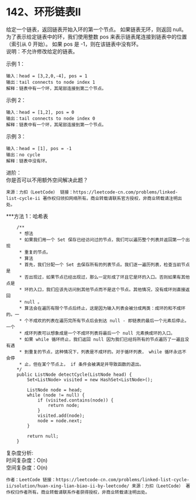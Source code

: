 142、环形链表II
===

给定一个链表，返回链表开始入环的第一个节点。 如果链表无环，则返回 null。<br>
为了表示给定链表中的环，我们使用整数 pos 来表示链表尾连接到链表中的位置（索引从 0 开始）。 如果 pos 是 -1，则在该链表中没有环。<br>
说明：不允许修改给定的链表。<br>

示例 1：<br>
```
输入：head = [3,2,0,-4], pos = 1
输出：tail connects to node index 1
解释：链表中有一个环，其尾部连接到第二个节点。
```
示例 2：<br>
```
输入：head = [1,2], pos = 0
输出：tail connects to node index 0
解释：链表中有一个环，其尾部连接到第一个节点。
```
示例 3：<br>
```
输入：head = [1], pos = -1
输出：no cycle
解释：链表中没有环。
```
进阶：<br>
你是否可以不用额外空间解决此题？<br>

``
来源：力扣（LeetCode）
链接：https://leetcode-cn.com/problems/linked-list-cycle-ii
著作权归领扣网络所有。商业转载请联系官方授权，非商业转载请注明出处。
``

***方法 1：哈希表
```
    /**
     * 想法
     * 如果我们用一个 Set 保存已经访问过的节点，我们可以遍历整个列表并返回第一个出现
     * 重复的节点。
     * 算法
     * 首先，我们分配一个 Set 去保存所有的列表节点。我们逐一遍历列表，检查当前节点是
     * 否出现过，如果节点已经出现过，那么一定形成了环且它是环的入口。否则如果有其他点是
     * 环的入口，我们应该先访问到其他节点而不是这个节点。其他情况，没有成环则直接返回 
     * null 。
     * 算法会在遍历有限个节点后终止，这是因为输入列表会被分成两类：成环的和不成环的。一
     * 个不成欢的列表在遍历完所有节点后会到达 null - 即链表的最后一个元素后停止。一个
     * 成环列表可以想象成是一个不成环列表将最后一个 null 元素换成环的入口。
     * 如果 while 循环终止，我们返回 null 因为我们已经将所有的节点遍历了一遍且没有遇
     * 到重复的节点，这种情况下，列表是不成环的。对于循环列表， while 循环永远不会停
     * 止，但在某个节点上， if 条件会被满足并导致函数的退出。
    */
    public ListNode detectCycle(ListNode head) {
        Set<ListNode> visited = new HashSet<ListNode>();

        ListNode node = head;
        while (node != null) {
            if (visited.contains(node)) {
                return node;
            }
            visited.add(node);
            node = node.next;
        }

        return null;
    }
```

复杂度分析:<br>
时间复杂度：O(n)<br>
空间复杂度：O(n)<br>

``
作者：LeetCode
链接：https://leetcode-cn.com/problems/linked-list-cycle-ii/solution/huan-xing-lian-biao-ii-by-leetcode/
来源：力扣（LeetCode）
著作权归作者所有。商业转载请联系作者获得授权，非商业转载请注明出处。
``
